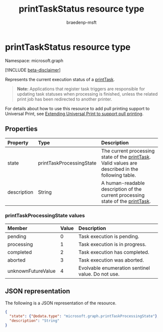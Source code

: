 ﻿---
title: printTaskStatus resource type
description: Represents the current execution status of a printTask.
author: braedenp-msft
localization_priority: Normal
ms.prod: universal-print
doc_type: resourcePageType
---

# printTaskStatus resource type

Namespace: microsoft.graph

[!INCLUDE [beta-disclaimer](../../includes/beta-disclaimer.md)]

Represents the current execution status of a [printTask](printtask.md). 

>**Note:** Applications that register task triggers are responsible for updating task statuses when processing is finished, unless the related print job has been redirected to another printer.

For details about how to use this resource to add pull printing support to Universal Print, see [Extending Universal Print to support pull printing](/graph/universal-print-concept-overview#extending-universal-print-to-support-pull-printing).

## Properties

| Property    | Type                     | Description                                                                                                       |
| :---------- | :----------------------- | :---------------------------------------------------------------------------------------------------------------- |
| state       | printTaskProcessingState | The current processing state of the [printTask](printtask.md). Valid values are described in the following table. |
| description | String                   | A human-readable description of the current processing state of the [printTask](printtask.md).                    |

### printTaskProcessingState values

| Member             | Value | Description                                       |
| :----------------- | :---- | :------------------------------------------------ |
| pending            | 0     | Task execution is pending.                        |
| processing         | 1     | Task execution is in progress.                    |
| completed          | 2     | Task execution has completed.                     |
| aborted            | 3     | Task execution was aborted.                       |
| unknownFutureValue | 4     | Evolvable enumeration sentinel value. Do not use. |

## JSON representation

The following is a JSON representation of the resource.

<!-- {
  "blockType": "resource",
  "optionalProperties": [

  ],
  "@odata.type": "microsoft.graph.printTaskStatus"
}-->

```json
{
  "state": {"@odata.type": "microsoft.graph.printTaskProcessingState"},
  "description": "String"
}
```

<!-- uuid: 8fcb5dbc-d5aa-4681-8e31-b001d5168d79
2015-10-25 14:57:30 UTC -->

<!-- {
  "type": "#page.annotation",
  "description": "printTaskStatus resource",
  "keywords": "",
  "section": "documentation",
  "tocPath": ""
}-->
